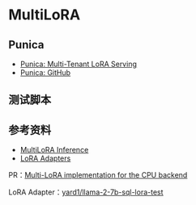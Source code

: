 # MultiLoRA

## Punica

- [<u>Punica: Multi-Tenant LoRA Serving</u>](https://arxiv.org/abs/2310.18547)
- [<u>Punica: GitHub</u>](https://github.com/punica-ai/punica)

## 测试脚本

## 参考资料

- [<u>MultiLoRA Inference</u>](https://docs.vllm.ai/en/stable/getting_started/examples/multilora_inference.html)
- [<u>LoRA Adapters</u>](https://docs.vllm.ai/en/stable/usage/lora.html)

PR：[<u>Multi-LoRA implementation for the CPU backend</u>](https://github.com/vllm-project/vllm/pull/11100)

LoRA Adapter：[<u>yard1/llama-2-7b-sql-lora-test</u>](https://huggingface.co/yard1/llama-2-7b-sql-lora-test)
